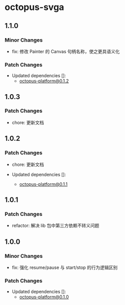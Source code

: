# octopus-svga

## 1.1.0

### Minor Changes

- fix: 修改 Painter 的 Canvas 句柄名称，使之更具语义化

### Patch Changes

- Updated dependencies []:
  - octopus-platform@0.1.2

## 1.0.3

### Patch Changes

- chore: 更新文档

## 1.0.2

### Patch Changes

- chore: 更新文档

- Updated dependencies []:
  - octopus-platform@0.1.1

## 1.0.1

### Patch Changes

- refactor: 解决 lib 包中第三方依赖不转义问题

## 1.0.0

### Minor Changes

- fix: 强化 resume/pause 与 start/stop 的行为逻辑区别

### Patch Changes

- Updated dependencies []:
  - octopus-platform@0.1.0
